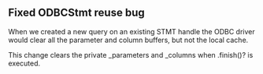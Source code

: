 ## Fixed ODBCStmt reuse bug

When we created a new query on an existing STMT handle the ODBC driver would clear all the parameter and column buffers, but not the local cache.

This change clears the private \_parameters and \_columns when .finish()? is executed.
